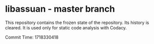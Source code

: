 # libassuan - master branch

This repository contains the frozen state of the repository.
Its history is cleared. It is used only for static code
analysis with Codacy.

Commit Time: 1718330418